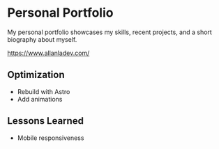 # Personal Portfolio

My personal portfolio showcases my skills, recent projects, and a short biography about myself.

https://www.allanladev.com/

## Optimization

- Rebuild with Astro
- Add animations

## Lessons Learned

- Mobile responsiveness
